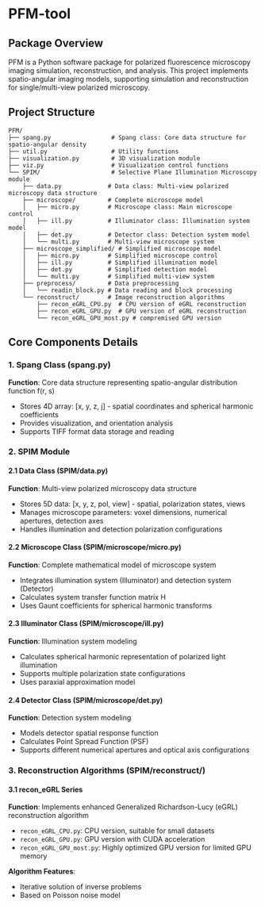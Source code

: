 # PFM-tool

## Package Overview

PFM is a Python software package for polarized fluorescence microscopy imaging simulation, reconstruction, and analysis.
This project implements spatio-angular imaging models, supporting simulation and reconstruction for single/multi-view
polarized microscopy.

## Project Structure

```
PFM/
├── spang.py                 # Spang class: Core data structure for spatio-angular density
├── util.py                  # Utility functions
├── visualization.py         # 3D visualization module
├── viz.py                   # Visualization control functions
└── SPIM/                    # Selective Plane Illumination Microscopy module
    ├── data.py             # Data class: Multi-view polarized microscopy data structure
    ├── microscope/         # Complete microscope model
    │   ├── micro.py        # Microscope class: Main microscope control
    │   ├── ill.py          # Illuminator class: Illumination system model
    │   ├── det.py          # Detector class: Detection system model
    │   └── multi.py        # Multi-view microscope system
    ├── microscope_simplified/ # Simplified microscope model
    │   ├── micro.py        # Simplified microscope control
    │   ├── ill.py          # Simplified illumination model
    │   ├── det.py          # Simplified detection model  
    │   └── multi.py        # Simplified multi-view system
    ├── preprocess/         # Data preprocessing
    │   └── readin_block.py # Data reading and block processing
    └── reconstruct/        # Image reconstruction algorithms
        ├── recon_eGRL_CPU.py  # CPU version of eGRL reconstruction
        ├── recon_eGRL_GPU.py  # GPU version of eGRL reconstruction
        └── recon_eGRL_GPU_most.py # compremised GPU version

```

## Core Components Details

### 1. Spang Class (spang.py)

**Function**: Core data structure representing spatio-angular distribution function f(r, s)

- Stores 4D array: [x, y, z, j] - spatial coordinates and spherical harmonic coefficients
- Provides visualization, and orientation analysis
- Supports TIFF format data storage and reading

### 2. SPIM Module

#### 2.1 Data Class (SPIM/data.py)

**Function**: Multi-view polarized microscopy data structure

- Stores 5D data: [x, y, z, pol, view] - spatial, polarization states, views
- Manages microscope parameters: voxel dimensions, numerical apertures, detection axes
- Handles illumination and detection polarization configurations

#### 2.2 Microscope Class (SPIM/microscope/micro.py)

**Function**: Complete mathematical model of microscope system

- Integrates illumination system (Illuminator) and detection system (Detector)
- Calculates system transfer function matrix H
- Uses Gaunt coefficients for spherical harmonic transforms

#### 2.3 Illuminator Class (SPIM/microscope/ill.py)

**Function**: Illumination system modeling

- Calculates spherical harmonic representation of polarized light illumination
- Supports multiple polarization state configurations
- Uses paraxial approximation model

#### 2.4 Detector Class (SPIM/microscope/det.py)

**Function**: Detection system modeling

- Models detector spatial response function
- Calculates Point Spread Function (PSF)
- Supports different numerical apertures and optical axis configurations

### 3. Reconstruction Algorithms (SPIM/reconstruct/)

#### 3.1 recon_eGRL Series

**Function**: Implements enhanced Generalized Richardson-Lucy (eGRL) reconstruction algorithm

- `recon_eGRL_CPU.py`: CPU version, suitable for small datasets
- `recon_eGRL_GPU.py`: GPU version with CUDA acceleration
- `recon_eGRL_GPU_most.py`: Highly optimized GPU version for limited GPU memory

**Algorithm Features**:

- Iterative solution of inverse problems
- Based on Poisson noise model
